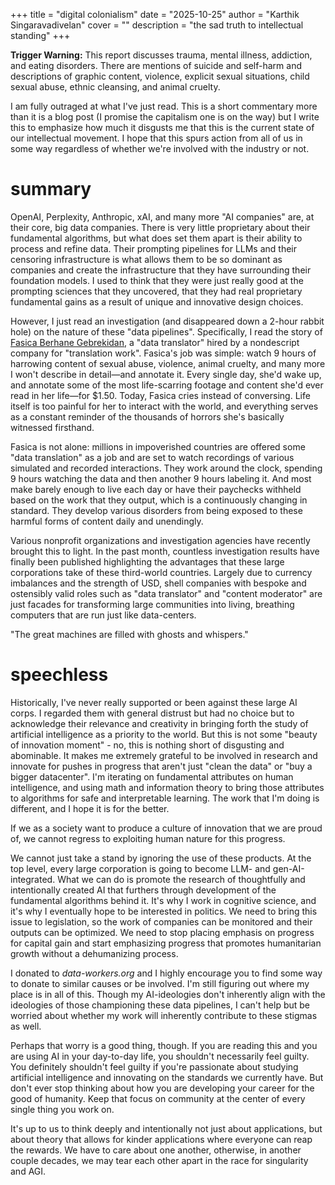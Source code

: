 +++
title = "digital colonialism"
date = "2025-10-25"
author = "Karthik Singaravadivelan"
cover = ""
description = "the sad truth to intellectual standing"
+++

**Trigger Warning:** This report discusses trauma, mental illness, addiction, and eating disorders. There are mentions of suicide and self-harm and descriptions of graphic content, violence, explicit sexual situations, child sexual abuse, ethnic cleansing, and animal cruelty.

I am fully outraged at what I've just read. This is a short commentary more than it is a blog post (I promise the capitalism one is on the way) but I write this to emphasize how much it disgusts me that this is the current state of our intellectual movement. I hope that this spurs action from all of us in some way regardless of whether we're involved with the industry or not.

# summary

OpenAI, Perplexity, Anthropic, xAI, and many more "AI companies" are, at their core, big data companies. There is very little proprietary about their fundamental algorithms, but what does set them apart is their ability to process and refine data. Their prompting pipelines for LLMs and their censoring infrastructure is what allows them to be so dominant as companies and create the infrastructure that they have surrounding their foundation models. I used to think that they were just really good at the prompting sciences that they uncovered, that they had real proprietary fundamental gains as a result of unique and innovative design choices.

However, I just read an investigation (and disappeared down a 2-hour rabbit hole) on the nature of these "data pipelines". Specifically, I read the story of [Fasica Berhane Gebrekidan](https://data-workers.org/fasica/), a "data translator" hired by a nondescript company for "translation work". Fasica's job was simple: watch 9 hours of harrowing content of sexual abuse, violence, animal cruelty, and many more I won't describe in detail—and annotate it. Every single day, she'd wake up, and annotate some of the most life-scarring footage and content she'd ever read in her life—for $1.50. Today, Fasica cries instead of conversing. Life itself is too painful for her to interact with the world, and everything serves as a constant reminder of the thousands of horrors she's basically witnessed firsthand.

Fasica is not alone: millions in impoverished countries are offered some "data translation" as a job and are set to watch recordings of various simulated and recorded interactions. They work around the clock, spending 9 hours watching the data and then another 9 hours labeling it. And most make barely enough to live each day or have their paychecks withheld based on the work that they output, which is a continuously changing in standard. They develop various disorders from being exposed to these harmful forms of content daily and unendingly. 

Various nonprofit organizations and investigation agencies have recently brought this to light. In the past month, countless investigation results have finally been published highlighting the advantages that these large corporations take of these third-world countries. Largely due to currency imbalances and the strength of USD, shell companies with bespoke and ostensibly valid roles such as "data translator" and "content moderator" are just facades for transforming large communities into living, breathing computers that are run just like data-centers.

"The great machines are filled with ghosts and whispers."

# speechless

Historically, I've never really supported or been against these large AI corps. I regarded them with general distrust but had no choice but to acknowledge their relevance and creativity in bringing forth the study of artificial intelligence as a priority to the world. But this is not some "beauty of innovation moment" - no, this is nothing short of disgusting and abominable. It makes me extremely grateful to be involved in research and innovate for pushes in progress that aren't just "clean the data" or "buy a bigger datacenter". I'm iterating on fundamental attributes on human intelligence, and using math and information theory to bring those attributes to algorithms for safe and interpretable learning. The work that I'm doing is different, and I hope it is for the better.

If we as a society want to produce a culture of innovation that we are proud of, we cannot regress to exploiting human nature for this progress. 

We cannot just take a stand by ignoring the use of these products. At the top level, every large corporation is going to become LLM- and gen-AI-integrated. What we can do is promote the research of thoughtfully and intentionally created AI that furthers through development of the fundamental algorithms behind it. It's why I work in cognitive science, and it's why I eventually hope to be interested in politics. We need to bring this issue to legislation, so the work of companies can be monitored and their outputs can be optimized. We need to stop placing emphasis on progress for capital gain and start emphasizing progress that promotes humanitarian growth without a dehumanizing process.

I donated to *data-workers.org* and I highly encourage you to find some way to donate to similar causes or be involved. I'm still figuring out where my place is in all of this. Though my AI-ideologies don't inherently align with the ideologies of those championing these data pipelines, I can't help but be worried about whether my work will inherently contribute to these stigmas as well.

Perhaps that worry is a good thing, though. If you are reading this and you are using AI in your day-to-day life, you shouldn't necessarily feel guilty. You definitely shouldn't feel guilty if you're passionate about studying artificial intelligence and innovating on the standards we currently have. But don't ever stop thinking about how you are developing your career for the good of humanity. Keep that focus on community at the center of every single thing you work on. 

It's up to us to think deeply and intentionally not just about applications, but about theory that allows for kinder applications where everyone can reap the rewards. We have to care about one another, otherwise, in another couple decades, we may tear each other apart in the race for singularity and AGI.

